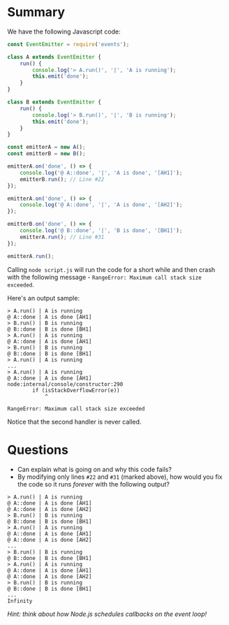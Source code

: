 # Summary
We have the following Javascript code:
```javascript
const EventEmitter = require('events');

class A extends EventEmitter {
	run() {
		console.log('> A.run()', '|', 'A is running');
		this.emit('done');
	}
}

class B extends EventEmitter {
	run() {
		console.log('> B.run()', '|', 'B is running');
		this.emit('done');
	}
}

const emitterA = new A();
const emitterB = new B();

emitterA.on('done', () => {
	console.log('@ A::done', '|', 'A is done', '[AH1]');
	emitterB.run(); // Line #22
});

emitterA.on('done', () => {
	console.log('@ A::done', '|', 'A is done', '[AH2]');
});

emitterB.on('done', () => {
	console.log('@ B::done', '|', 'B is done', '[BH1]');
	emitterA.run(); // Line #31
});

emitterA.run();
```

Calling `node script.js` will run the code for a short while and then crash with the following message - `RangeError: Maximum call stack size exceeded`.

Here's an output sample:

```
> A.run() | A is running
@ A::done | A is done [AH1]
> B.run() | B is running
@ B::done | B is done [BH1]
> A.run() | A is running
@ A::done | A is done [AH1]
> B.run() | B is running
@ B::done | B is done [BH1]
> A.run() | A is running
...
> A.run() | A is running
@ A::done | A is done [AH1]
node:internal/console/constructor:290
        if (isStackOverflowError(e))
            ^

RangeError: Maximum call stack size exceeded
```

Notice that the second handler is never called.

# Questions
 - Can explain what is going on and why this code fails?
 - By modifying only lines `#22` and `#31` (marked above), how would you fix the code so it runs *forever* with the following output?

```
> A.run() | A is running
@ A::done | A is done [AH1]
@ A::done | A is done [AH2]
> B.run() | B is running
@ B::done | B is done [BH1]
> A.run() | A is running
@ A::done | A is done [AH1]
@ A::done | A is done [AH2]
...
> B.run() | B is running
@ B::done | B is done [BH1]
> A.run() | A is running
@ A::done | A is done [AH1]
@ A::done | A is done [AH2]
> B.run() | B is running
@ B::done | B is done [BH1]
...
Infinity
```
*Hint: think about how Node.js schedules callbacks on the event loop!*

